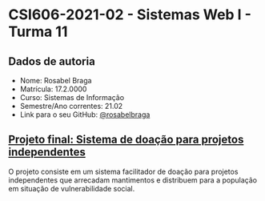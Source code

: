 # **CSI606-2021-02 - Sistemas Web I - Turma 11**

## Dados de autoria

- Nome: Rosabel Braga
- Matrícula: 17.2.0000
- Curso: Sistemas de Informação
- Semestre/Ano correntes: 21.02
- Link para o seu GitHub: [@rosabelbraga](https://github.com/rosabelbraga)


## [Projeto final: Sistema de doação para projetos independentes](./Projeto/README.md)

O projeto consiste em um sistema facilitador de doação para projetos independentes que arrecadam mantimentos e distribuem para a população em situação de vulnerabilidade social.
